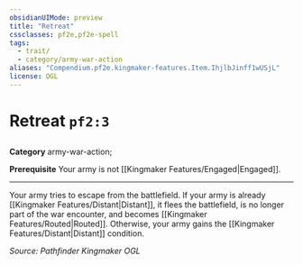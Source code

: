 ```yaml
---
obsidianUIMode: preview
title: "Retreat"
cssclasses: pf2e,pf2e-spell
tags:
  - trait/
  - category/army-war-action
aliases: "Compendium.pf2e.kingmaker-features.Item.IhjlbJinff1wUSjL"
license: OGL
---
```

# Retreat `pf2:3`
## 
### 

**Category** army-war-action; 




**Prerequisite** Your army is not [[Kingmaker Features/Engaged|Engaged]].

* * *

Your army tries to escape from the battlefield. If your army is already [[Kingmaker Features/Distant|Distant]], it flees the battlefield, is no longer part of the war encounter, and becomes [[Kingmaker Features/Routed|Routed]]. Otherwise, your army gains the [[Kingmaker Features/Distant|Distant]] condition.

*Source: Pathfinder Kingmaker*
*OGL*